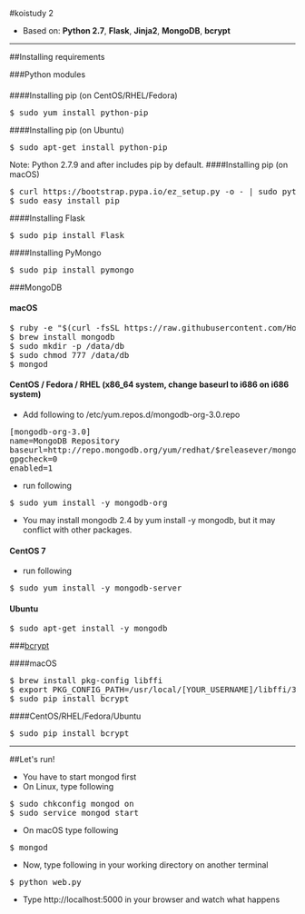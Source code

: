 #koistudy 2

 - Based on: **Python 2.7**, **Flask**, **Jinja2**, **MongoDB**, **bcrypt**

----------
##Installing requirements



###Python modules
####
####Installing pip (on CentOS/RHEL/Fedora)
<pre>$ sudo yum install python-pip </pre>
####Installing pip (on Ubuntu)
<pre>$ sudo apt-get install python-pip </pre>
Note: Python 2.7.9 and after includes pip by default.
####Installing pip (on macOS)
<pre>$ curl https://bootstrap.pypa.io/ez_setup.py -o - | sudo python
$ sudo easy_install pip</pre>
####Installing Flask
<pre>$ sudo pip install Flask</pre>
####Installing PyMongo
<pre>$ sudo pip install pymongo</pre>

###MongoDB
#### macOS
<pre>$ ruby -e "$(curl -fsSL https://raw.githubusercontent.com/Homebrew/install/master/install)"
$ brew install mongodb
$ sudo mkdir -p /data/db
$ sudo chmod 777 /data/db
$ mongod</pre>

#### CentOS / Fedora / RHEL (x86_64 system, change baseurl to i686 on i686 system)
- Add following to /etc/yum.repos.d/mongodb-org-3.0.repo
<pre>[mongodb-org-3.0]
name=MongoDB Repository
baseurl=http://repo.mongodb.org/yum/redhat/$releasever/mongodb-org/3.0/x86_64/
gpgcheck=0
enabled=1</pre>
- run following
<pre>$ sudo yum install -y mongodb-org</pre>
 - You may install mongodb 2.4 by yum install -y mongodb, but it may conflict with other packages.

#### CentOS 7
- run following
<pre>$ sudo yum install -y mongodb-server</pre>

#### Ubuntu
<pre>$ sudo apt-get install -y mongodb</pre>

###[bcrypt](https://github.com/dstufft/bcrypt/)

####macOS
<pre>$ brew install pkg-config libffi
$ export PKG_CONFIG_PATH=/usr/local/[YOUR_USERNAME]/libffi/3.0.13/lib/pkgconfig/
$ sudo pip install bcrypt</pre>
####CentOS/RHEL/Fedora/Ubuntu
<pre>$ sudo pip install bcrypt</pre>

----------
##Let's run!
 - You have to start mongod first
  - On Linux, type following
<pre>$ sudo chkconfig mongod on
$ sudo service mongod start</pre>
  - On macOS type following
<pre>$ mongod</pre>
 - Now, type following in your working directory on another terminal
<pre>$ python web.py</pre>
 - Type http://localhost:5000 in your browser and watch what happens
